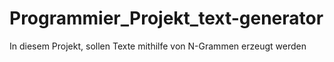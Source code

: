 # Programmier_Projekt_text-generator

In diesem Projekt, sollen Texte mithilfe von N-Grammen erzeugt werden
